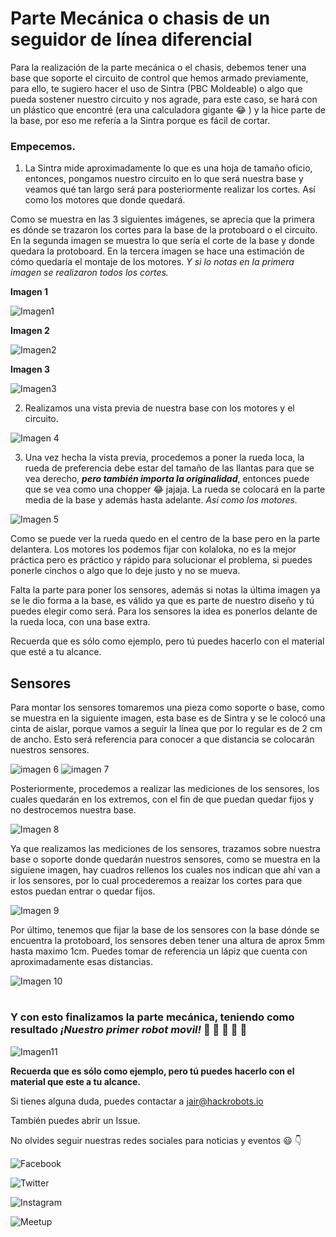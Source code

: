 # Parte Mecánica o chasis de un seguidor de línea diferencial


Para la realización de la parte mecánica o el chasis, debemos tener una base que soporte el circuito de control que hemos armado previamente, para ello, te sugiero hacer el uso de Sintra (PBC Moldeable) o algo que pueda sostener nuestro circuito y nos agrade, para este caso, se hará con un plástico que encontré (era una calculadora gigante :joy: ) y la hice parte de la base, por eso me refería a la Sintra porque es fácil de cortar.

### Empecemos.

1. La Sintra mide aproximadamente lo que es una hoja de tamaño oficio, entonces, pongamos nuestro circuito en lo que será nuestra base y veamos qué tan largo será para posteriormente realizar los cortes. Así como los motores que donde quedará.

Como se muestra en las 3 siguientes imágenes, se aprecia que la primera es dónde se trazaron los cortes para la base de la protoboard o el circuito.
En la segunda imagen se muestra lo que sería el corte de la base y donde quedara la protoboard.
En la tercera imagen se hace una estimación de cómo quedaría el montaje de los motores.
_Y si lo notas en la primera imagen se realizaron todos los cortes._

**Imagen 1**

![Imagen1](https://github.com/HackrobotsMX/LineFollower/blob/master/imagen1.JPG)


**Imagen 2**

![Imagen2](https://github.com/HackrobotsMX/LineFollower/blob/master/imagen2.JPG)


**Imagen 3**

![Imagen3](https://github.com/HackrobotsMX/LineFollower/blob/master/imagen3.JPG)


2. Realizamos una vista previa de nuestra base con los motores y el circuito.

![Imagen 4](https://github.com/HackrobotsMX/LineFollower/blob/master/imagen4.JPG)


3. Una vez hecha la vista previa, procedemos a poner la rueda loca, la rueda de preferencia debe estar del tamaño de las llantas para que se vea derecho, _**pero también importa la originalidad**_, entonces puede que se vea como una chopper :joy: jajaja. La rueda se colocará en la parte media de la base y además hasta adelante. _Así como los motores._

![Imagen 5](https://github.com/HackrobotsMX/LineFollower/blob/master/imagen5.JPG)

Como se puede ver la rueda quedo en el centro de la base pero en la parte delantera. Los motores los podemos fijar con kolaloka, no es la mejor práctica pero es práctico y rápido para solucionar el problema, si puedes ponerle cinchos o algo que lo deje justo y no se mueva.

Falta la parte para poner los sensores, además si notas la última imagen ya se le dio forma a la base, es válido ya que es parte de nuestro diseño y tú puedes elegir como será.
Para los sensores la idea es ponerlos delante de la rueda loca, con una base extra.

Recuerda que es sólo como ejemplo, pero tú puedes hacerlo con el material que esté a tu alcance.


## Sensores


Para montar los sensores tomaremos una pieza como soporte o base, como se muestra en la siguiente imagen, esta base es de Sintra y se le colocó una cinta de aislar, porque vamos a seguir la línea que por lo regular es de 2 cm de ancho. Esto será referencia para conocer a que distancia se colocarán nuestros sensores.


![imagen 6](https://github.com/HackrobotsMX/LineFollower/blob/master/imagen6.png)
![imagen 7](https://github.com/HackrobotsMX/LineFollower/blob/master/imagen7.png)

Posteriormente, procedemos a realizar las mediciones de los sensores, los cuales quedarán en los extremos, con el fin de
que puedan quedar fijos y no destrocemos nuestra base.

![Imagen 8](https://github.com/HackrobotsMX/LineFollower/blob/master/imagen8.png)

Ya que realizamos las mediciones de los sensores, trazamos sobre nuestra base o soporte donde quedarán nuestros
sensores, como se muestra en la siguiene imagen, hay cuadros rellenos los cuales nos indican que ahí van a ir los
sensores, por lo cual procederemos a reaizar los cortes para que estos puedan entrar o quedar fijos.

![Imagen 9](https://github.com/HackrobotsMX/LineFollower/blob/master/imagen9.jpg)

Por último, tenemos que fijar la base de los sensores con la base dónde se encuentra la protoboard, los sensores deben tener una altura de aprox 5mm hasta maximo 1cm. Puedes tomar de referencia un lápiz que cuenta con aproximadamente esas distancias.

![Imagen 10](https://github.com/HackrobotsMX/LineFollower/blob/master/imagen91.JPG)

#

### Y con esto finalizamos la parte mecánica, teniendo como resultado _¡Nuestro primer robot movil!_  :metal: :balloon: :tada: :confetti_ball: :robot:

![Imagen11](https://github.com/HackrobotsMX/LineFollower/blob/master/imagen92.JPG)


**Recuerda que es sólo como ejemplo, pero tú puedes hacerlo con el material que este a tu alcance.**

Si tienes alguna duda, puedes contactar a jair@hackrobots.io

También puedes abrir un Issue.


No olvides seguir nuestras redes sociales para noticias y eventos :smiley: :point_down:

![Facebook](https://www.facebook.com/HackRobotsMX/)

![Twitter](https://twitter.com/HackRobotsMX?lang=es)

![Instagram](https://www.instagram.com/hackrobotsmx/)

![Meetup](www.meetup.com/es-ES/HackrobotsMX/)
